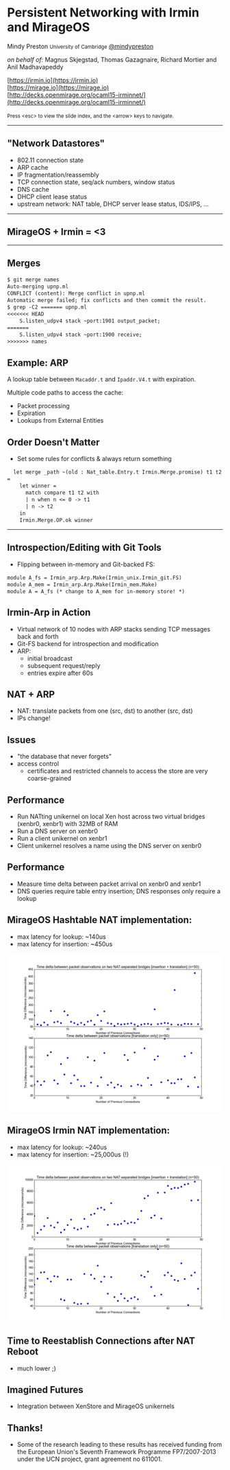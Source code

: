 <!-- .slide: class="title" -->

# Persistent Networking with Irmin and MirageOS

Mindy Preston <small>University of Cambridge</small>
[@mindypreston](https://twitter.com/mindypreston)

_on behalf of:_ Magnus Skjegstad, Thomas Gazagnaire, Richard Mortier and Anil Madhavapeddy

[https://irmin.io](https://irmin.io)<br/>
[https://mirage.io](https://mirage.io)<br/>
[http://decks.openmirage.org/ocaml15-irminnet/](http://decks.openmirage.org/ocaml15-irminnet/)

<small>
  Press &lt;esc&gt; to view the slide index, and the &lt;arrow&gt; keys to
  navigate.
</small>


----

## "Network Datastores"

* 802.11 connection state
* ARP cache
* IP fragmentation/reassembly
* TCP connection state, seq/ack numbers, window status
* DNS cache
* DHCP client lease status
* upstream network: NAT table, DHCP server lease status, IDS/IPS, ...


----

## MirageOS + Irmin = <3


----

## Merges

```
$ git merge names
Auto-merging upnp.ml
CONFLICT (content): Merge conflict in upnp.ml
Automatic merge failed; fix conflicts and then commit the result.
$ grep -C2 ======= upnp.ml
<<<<<<< HEAD
    S.listen_udpv4 stack ~port:1901 output_packet;
=======
    S.listen_udpv4 stack ~port:1900 receive;
>>>>>>> names
```


## Example: ARP

A lookup table between `Macaddr.t` and `Ipaddr.V4.t` with expiration.

Multiple code paths to access the cache:

+ Packet processing
+ Expiration
+ Lookups from External Entities


## Order Doesn't Matter

+ Set some rules for conflicts & always return something

```
  let merge _path ~(old : Nat_table.Entry.t Irmin.Merge.promise) t1 t2 =        
    let winner =                                                                
      match compare t1 t2 with                                                  
      | n when n <= 0 -> t1                                                     
      | n -> t2                                                                 
    in                                                                          
    Irmin.Merge.OP.ok winner  
```


----

## Introspection/Editing with Git Tools

+ Flipping between in-memory and Git-backed FS:

```
module A_fs = Irmin_arp.Arp.Make(Irmin_unix.Irmin_git.FS)
module A_mem = Irmin_arp.Arp.Make(Irmin_mem.Make)   
module A = A_fs (* change to A_mem for in-memory store! *)
```


## Irmin-Arp in Action

* Virtual network of 10 nodes with ARP stacks sending TCP messages back and forth
* Git-FS backend for introspection and modification
* ARP:
  - initial broadcast
  - subsequent request/reply
  - entries expire after 60s


## NAT + ARP

* NAT: translate packets from one (src, dst) to another (src, dst)
* IPs change!


## Issues

* "the database that never forgets"
* access control
  * certificates and restricted channels to access the store are very coarse-grained


## Performance

* Run NATting unikernel on local Xen host across two virtual bridges (xenbr0, xenbr1) with 32MB of RAM
* Run a DNS server on xenbr0
* Run a client unikernel on xenbr1
* Client unikernel resolves a name using the DNS server on xenbr0


## Performance

* Measure time delta between packet arrival on xenbr0 and xenbr1
* DNS queries require table entry insertion; DNS responses only require a lookup


## MirageOS Hashtable NAT implementation:

+ max latency for lookup: ~140us
+ max latency for insertion: ~450us

<p class="center">
  <img src="hashtable_32mb_udp_latency.png"/>
</p>


## MirageOS Irmin NAT implementation:

+ max latency for lookup: ~240us
+ max latency for insertion: ~25,000us (!)

<p class="center">
  <img src="irmin_32mb_udp_latency.png"/>
</p>


## Time to Reestablish Connections after NAT Reboot

+ much lower ;)


## Imagined Futures

+ Integration between XenStore and MirageOS unikernels


## Thanks!

+ Some of the research leading to these results has received funding from the European Union's Seventh Framework Programme FP7/2007-2013 under the UCN project, grant agreement no 611001.

